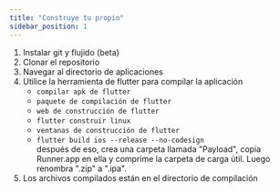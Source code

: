 ```yaml
---
title: "Construye tu propio"
sidebar_position: 1
---
```


1. Instalar git y flujido (beta)
2. Clonar el repositorio
3. Navegar al directorio de aplicaciones
4. Utilice la herramienta de flutter para compilar la aplicación
   * `compilar apk de flutter`
   * `paquete de compilación de flutter`
   * `web de construcción de flutter`
   * `flutter construir linux`
   * `ventanas de construcción de flutter`
   * `flutter build ios --release --no-codesign`\
     después de eso, crea una carpeta llamada "Payload", copia Runner.app en ella y comprime la carpeta de carga útil. Luego renombra ".zip" a ".ipa".
5. Los archivos compilados están en el directorio de compilación
